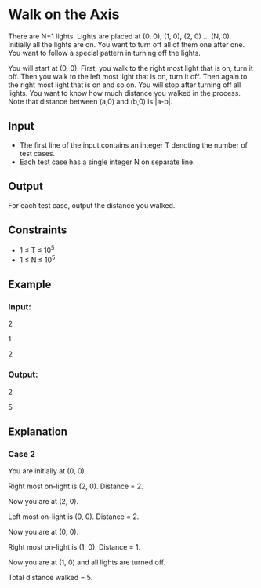 # Walk on the Axis

There are N+1 lights. Lights are placed at (0, 0), (1, 0), (2, 0) ... (N, 0). Initially all the lights are on. 
You want to turn off all of them one after one. You want to follow a special pattern in turning off the lights.

You will start at (0, 0). First, you walk to the right most light that is on, turn it off. 
Then you walk to the left most light that is on, turn it off. Then again to the right most light that is on and so on. 
You will stop after turning off all lights. 
You want to know how much distance you walked in the process. Note that distance between (a,0) and (b,0) is |a-b|.

## Input

- The first line of the input contains an integer T denoting the number of test cases. 
- Each test case has a single integer N on separate line.

## Output

For each test case, output the distance you walked.

## Constraints

- 1 ≤ T ≤ 10<sup>5</sup>
- 1 ≤ N ≤ 10<sup>5</sup>

## Example

### Input:

2

1

2

### Output:

2

5

## Explanation

### Case 2

You are initially at (0, 0).

Right most on-light is (2, 0). Distance = 2.

Now you are at (2, 0).

Left most on-light is (0, 0). Distance = 2.

Now you are at (0, 0).

Right most on-light is (1, 0). Distance = 1.

Now you are at (1, 0) and all lights are turned off.

Total distance walked = 5.
